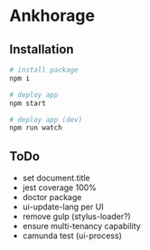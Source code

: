 # Ankhorage

## Installation

```bash
# install package
npm i

# deploy app
npm start

# deploy app (dev)
npm run watch
```

## ToDo

- set document.title
- jest coverage 100%
- doctor package
- ui-update-lang per UI
- remove gulp (stylus-loader?)
- ensure multi-tenancy capability
- camunda test (ui-process)
